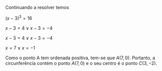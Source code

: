 Continuando a resolver temos

$(x-3)^3=16$

$x-3=4 \lor x-3=-4$

$x-3=4 \lor x-3=-4$

$x=7 \lor x=-1$

Como o ponto A tem ordenada positiva, tem-se que $A(7,0)$. Portanto, a circunferência contém o ponto $A(7,0)$ e o seu centro é o ponto $C(3,-2)$.